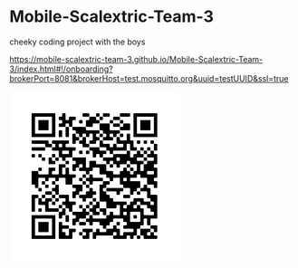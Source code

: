 # Mobile-Scalextric-Team-3
cheeky coding project with the boys


https://mobile-scalextric-team-3.github.io/Mobile-Scalextric-Team-3/index.html#!/onboarding?brokerPort=8081&brokerHost=test.mosquitto.org&uuid=testUUID&ssl=true


![Image of QR Code](https://github.com/Mobile-Scalextric-Team-3/Mobile-Scalextric-Team-3/blob/master/assets/img/QRcode.png)
